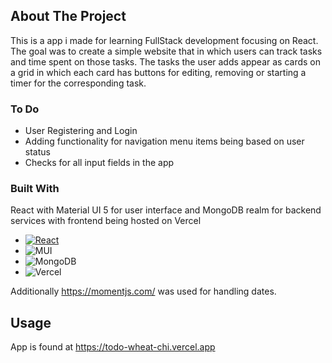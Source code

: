 
<!-- ABOUT THE PROJECT -->
## About The Project

This is a app i made for learning FullStack development focusing on React. The goal was to create a simple website that in which users can track tasks and time spent  on those tasks. The tasks the user adds appear as cards on a grid in which each card has buttons for editing, removing or starting a timer for the corresponding task.
### To Do
* User Registering and Login
* Adding functionality for navigation menu items being based on user status
* Checks for all input fields in the app

### Built With

React with Material UI 5 for user interface and MongoDB realm for backend services with frontend being hosted on Vercel
* [![React][React.js]][React-url]
* ![MUI](https://img.shields.io/badge/MUI-%230081CB.svg?style=for-the-badge&logo=mui&logoColor=white)
* ![MongoDB](https://img.shields.io/badge/MongoDB-%234ea94b.svg?style=for-the-badge&logo=mongodb&logoColor=white)
* ![Vercel](https://img.shields.io/badge/vercel-%23000000.svg?style=for-the-badge&logo=vercel&logoColor=white)

Additionally https://momentjs.com/ was used for handling dates.

<!-- USAGE EXAMPLES -->
## Usage


App is found at https://todo-wheat-chi.vercel.app







<!-- MARKDOWN LINKS & IMAGES -->
<!-- https://www.markdownguide.org/basic-syntax/#reference-style-links -->
[React.js]: https://img.shields.io/badge/React-20232A?style=for-the-badge&logo=react&logoColor=61DAFB
[React-url]: https://reactjs.org/
